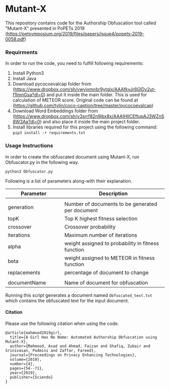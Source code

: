 # Mutant-X
This repository contains code for the Authorship Obfuscation tool called "Mutant-X" presented in PoPETs 2019 (https://petsymposium.org/2019/files/papers/issue4/popets-2019-0058.pdf)

### Requirments

In order to run the code, you need to fulfill following requirements:
1. Install Python3
2. Install Java
3. Download pycocoevalcap folder from (https://www.dropbox.com/sh/vwyjxmnbr9ytglx/AAAfkvJr8GlDv2ut-f1lmnGsa?dl=0) and put it inside the main folder. This is used for calculation of METEOR score. Original code can be found at (https://github.com/tylin/coco-caption/tree/master/pycocoevalcap)
4. Download Word Embeddings folder from (https://www.dropbox.com/sh/y3srrf82n9jbx8x/AAAlHlICEftupAJ3WZnS8W3Aa?dl=0) and also place it inside the main project folder.
5. Install libraries required for this project using the following command: `pip3 install -r requirements.txt`

### Usage Instructions
In order to create the obfuscated document using Mutant-X, run Obfuscator.py in the following way.

`python3 Obfuscator.py`

Following is a list of parameters along-with their explanation.

|Parameter|Description|
|----|---------|
|<img width=200/>|<img width=500/>|
|generation|Number of documents to be generated per document|
|topK|Top K highest fitness selection|
|crossover|Crossover probability|
|iterations|Maximum number of iterations|
|alpha|weight assigned to probability in fitness function|
|beta|weight assigned to METEOR in fitness function|
|replacements|percentage of document to change|
|<img width=200/>|<img width=500/>|
|documentName|Name of document for obfuscation|

Running this script generates a document named `Obfuscated_text.txt` which contains the obfuscated text for the input document.





#### Citation
Please use the following citation when using the code.

```
@article{mahmood2019girl,
  title={A Girl Has No Name: Automated Authorship Obfuscation using Mutant-X},
  author={Mahmood, Asad and Ahmad, Faizan and Shafiq, Zubair and Srinivasan, Padmini and Zaffar, Fareed},
  journal={Proceedings on Privacy Enhancing Technologies},
  volume={2019},
  number={4},
  pages={54--71},
  year={2019},
  publisher={Sciendo}
}
```
